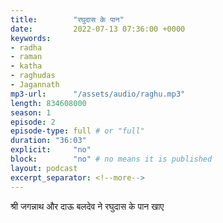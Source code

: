 ```yaml
---
title:        "रघुदास के पान"
date:         2022-07-13 07:36:00 +0000
keywords:
- radha
- raman
- katha
- raghudas
- Jagannath
mp3-url:      "/assets/audio/raghu.mp3"
length: 834608000
season: 1
episode: 2
episode-type: full # or "full"
duration: "36:03" 
explicit:     "no"
block:        "no" # no means it is published
layout: podcast
excerpt_separator: <!--more-->
---
```

श्री जगन्नाथ और दाऊ बलदेव ने रघुदास के पान खाए 
<!--more-->

